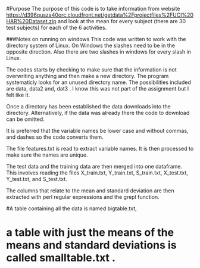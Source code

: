 
#Purpose
The purpose of this code is to take information from website https://d396qusza40orc.cloudfront.net/getdata%2Fprojectfiles%2FUCI%20HAR%20Dataset.zip
and look at the mean for every subject (there are 30 test subjects) for each of the 6 activities. 

###Notes on running on windows
This  code was written to work with the directory system of Linux. On Windows the slashes need to be in the opposite direction.
Also there are two slashes in windows for every slash in Linux. 

The codes starts by checking to make sure that the information is not overwriting anything and then make a new directory. The program systematicly looks for an unused directory name. The possibilities included are data, data2 and, dat3  . I know this was not part of the assignment but I felt like it.

Once a directory has been established the data downloads into the directory. Alternatively, if the data was already there the code to download can be omitted.

It is preferred that the variable names be lower case and without commas, and dashes so the code converts them.

The file features.txt is read to extract variable names. It is then processed to make sure the names are unique.

The test data and the training data are then merged into one dataframe. This involves reading the files  X_train.txt,  Y_train.txt,  S_train.txt,  X_test.txt, Y_test.txt, and S_test.txt.

The columns that relate to the mean and standard deviation are then extracted with perl regular expressions and the grepl function.

#A table containing all the data is named bigtable.txt,

# a table with just the means of the means and standard deviations is called smalltable.txt .


